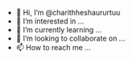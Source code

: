 - 👋 Hi, I’m @charithheshaururtuu
- 👀 I’m interested in ...
- 🌱 I’m currently learning ...
- 💞️ I’m looking to collaborate on ...
- 📫 How to reach me ...

<!---
charithheshaururtuu/charithheshaururtuu is a ✨ special ✨ repository because its `README.md` (this file) appears on your GitHub profile.
You can click the Preview link to take a look at your changes.
--->
